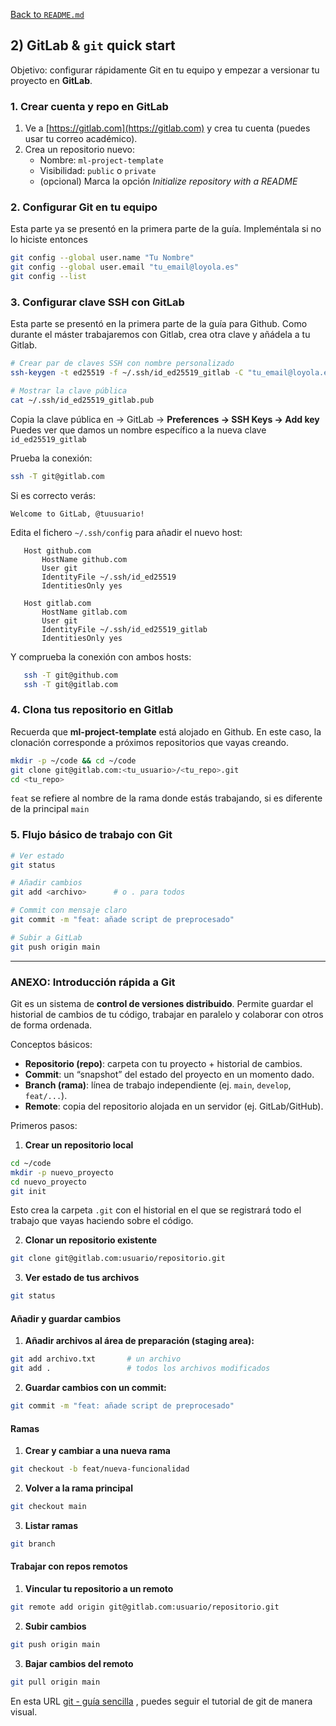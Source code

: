 [Back to `README.md`](../README.md)

## 2) GitLab & `git` quick start

Objetivo: configurar rápidamente Git en tu equipo y empezar a versionar tu proyecto en **GitLab**.

### 1. Crear cuenta y repo en GitLab

1. Ve a [https://gitlab.com](https://gitlab.com) y crea tu cuenta (puedes usar tu correo académico).
2. Crea un repositorio nuevo:
   - Nombre: `ml-project-template`
   - Visibilidad: `public` o `private`
   - (opcional) Marca la opción *Initialize repository with a README*

### 2. Configurar Git en tu equipo

Esta parte ya se presentó en la primera parte de la guía. Impleméntala si no lo hiciste entonces

```bash
git config --global user.name "Tu Nombre"
git config --global user.email "tu_email@loyola.es"
git config --list
```

### 3. Configurar clave SSH con GitLab

Esta parte se presentó en la primera parte de la guía para Github.
Como durante el máster trabajaremos con Gitlab, crea otra clave y añádela a tu Gitlab.

```bash
# Crear par de claves SSH con nombre personalizado
ssh-keygen -t ed25519 -f ~/.ssh/id_ed25519_gitlab -C "tu_email@loyola.es"

# Mostrar la clave pública
cat ~/.ssh/id_ed25519_gitlab.pub
```

Copia la clave pública en → GitLab → **Preferences → SSH Keys → Add key**
Puedes ver que damos un nombre específico a la nueva clave `id_ed25519_gitlab`

Prueba la conexión:

```bash
ssh -T git@gitlab.com
```

Si es correcto verás:

```
Welcome to GitLab, @tuusuario!
```

   Edita el fichero `~/.ssh/config` para añadir el nuevo host:

```
   Host github.com
       HostName github.com
       User git
       IdentityFile ~/.ssh/id_ed25519
       IdentitiesOnly yes

   Host gitlab.com
       HostName gitlab.com
       User git
       IdentityFile ~/.ssh/id_ed25519_gitlab
       IdentitiesOnly yes
```

   Y comprueba la conexión con ambos hosts:

```bash
   ssh -T git@github.com
   ssh -T git@gitlab.com
```

### 4. Clona tus repositorio en Gitlab

Recuerda que **ml-project-template** está alojado en Github.
En este caso, la clonación corresponde a próximos repositorios que vayas creando.

```bash
mkdir -p ~/code && cd ~/code
git clone git@gitlab.com:<tu_usuario>/<tu_repo>.git
cd <tu_repo>
```

`feat` se refiere al nombre de la rama donde estás trabajando, si es diferente de la principal `main`

### 5. Flujo básico de trabajo con Git

```bash
# Ver estado
git status

# Añadir cambios
git add <archivo>      # o . para todos

# Commit con mensaje claro
git commit -m "feat: añade script de preprocesado"

# Subir a GitLab
git push origin main
```

---

### ANEXO: Introducción rápida a Git

Git es un sistema de **control de versiones distribuido**. Permite guardar el historial de cambios de tu código, trabajar en paralelo y colaborar con otros de forma ordenada.

Conceptos básicos:

- **Repositorio (repo)**: carpeta con tu proyecto + historial de cambios.
- **Commit**: un “snapshot” del estado del proyecto en un momento dado.
- **Branch (rama)**: línea de trabajo independiente (ej. `main`, `develop`, `feat/...`).
- **Remote**: copia del repositorio alojada en un servidor (ej. GitLab/GitHub).

Primeros pasos:

1. **Crear un repositorio local**

```bash
cd ~/code
mkdir -p nuevo_proyecto
cd nuevo_proyecto
git init
```

Esto crea la carpeta `.git` con el historial en el que se registrará todo el trabajo que vayas haciendo sobre el código.

2. **Clonar un repositorio existente**

```bash
git clone git@gitlab.com:usuario/repositorio.git
```

3. **Ver estado de tus archivos**

```bash
git status
```

#### Añadir y guardar cambios

1. **Añadir archivos al área de preparación (staging area):**

```bash
git add archivo.txt       # un archivo
git add .                 # todos los archivos modificados
```

2. **Guardar cambios con un commit:**

```bash
git commit -m "feat: añade script de preprocesado"
```

#### Ramas

1. **Crear y cambiar a una nueva rama**

```bash
git checkout -b feat/nueva-funcionalidad
```

2. **Volver a la rama principal**

```bash
git checkout main
```

3. **Listar ramas**

```bash
git branch
```

#### Trabajar con repos remotos

1. **Vincular tu repositorio a un remoto**

```bash
git remote add origin git@gitlab.com:usuario/repositorio.git
```

2. **Subir cambios**

```bash
git push origin main
```

3. **Bajar cambios del remoto**

```bash
git pull origin main
```

En esta URL [git - guía sencilla](https://rogerdudler.github.io/git-guide/index.es.html) , puedes seguir el tutorial de git de manera visual.
